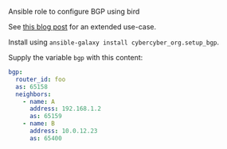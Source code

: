 Ansible role to configure BGP using bird

See [this blog post](https://cybercyber.org/site-to-site-vpn-using-ipsec-virtual-tunnels-and-bgp.html) for an extended use-case.

Install using `ansible-galaxy install cybercyber_org.setup_bgp`.

Supply the variable `bgp` with this content:

```yaml
bgp:
  router_id: foo
  as: 65158
  neighbors:
    - name: A
      address: 192.168.1.2
      as: 65159
    - name: B
      address: 10.0.12.23
      as: 65400
```
